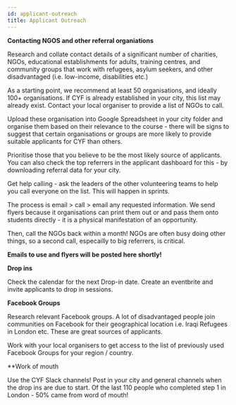 ```yaml
---
id: applicant-outreach
title: Applicant Outreach
---
```


**Contacting NGOS and other referral organiations**

Research and collate contact details of a significant number of charities, NGOs, educational establishments for adults, training centres, and community groups that work with refugees, asylum seekers, and other disadvantaged (i.e. low-income, disabilities etc.) 

As a starting point, we recommend at least 50 organisations, and ideally 100+ organisations. 
If CYF is already established in your city, this list may already exist. Contact your local organiser to provide a list of NGOs to call.

Upload these organisation into Google Spreadsheet in your city folder and organise them based on their relevance to the course - there will be signs to suggest that certain organisations or groups are more likely to provide suitable applicants for CYF than others. 

Prioritise those that you believe to be the most likely source of applicants. You can also check the top referrers in the applicant dashboard for this - by downloading referral data for your city. 

Get help calling - ask the leaders of the other volunteering teams to help you call everyone on the list. This will happen in sprints.

The process is email > call > email any requested information. We send flyers because it organisations can print them out or and pass them onto students directly - it is a physical manifestation of an opportunity.

Then, call the NGOs back within a month! NGOs are often busy doing other things, so a second call, especailly to big referrers, is critical. 

**Emails to use and flyers will be posted here shortly!**

**Drop ins**

Check the calendar for the next Drop-in date. Create an eventbrite and invite applicants to drop in sessions. 

**Facebook Groups**

Research relevant Facebook groups. A lot of disadvantaged people join communities on Facebook for their geographical location i.e. Iraqi Refugees in London etc. These are great sources of applicants.

Work with your local organisers to get access to the list of previously used Facebook Groups for your region / country.  

**Work of mouth

Use the CYF Slack channels! Post in your city and general channels when the drop ins are due to start. Of the last 110 people who completed step 1 in London - 50% came from word of mouth! 

